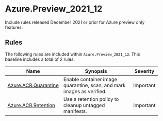 # Azure.Preview_2021_12

<!-- OBSOLETE -->

Include rules released December 2021 or prior for Azure preview only features.

## Rules

The following rules are included within `Azure.Preview_2021_12`. This baseline includes a total of 2 rules.

Name | Synopsis | Severity
---- | -------- | --------
[Azure.ACR.Quarantine](../rules/Azure.ACR.Quarantine.md) | Enable container image quarantine, scan, and mark images as verified. | Important
[Azure.ACR.Retention](../rules/Azure.ACR.Retention.md) | Use a retention policy to cleanup untagged manifests. | Important
